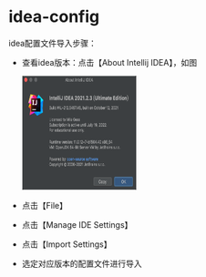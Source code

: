 # idea-config
idea配置文件导入步骤：

- 查看idea版本：点击【About Intellij IDEA】，如图

  <img src="https://github.com/jiangxlGit/idea-config/blob/main/images/idea_about.png" alt="image-20211115171256895" width="200" height="200" />

- 点击【File】
- 点击【Manage IDE Settings】
- 点击【Import Settings】
- 选定对应版本的配置文件进行导入
